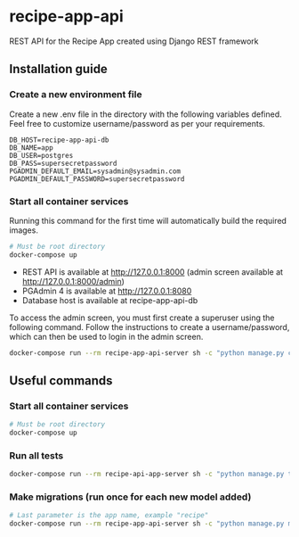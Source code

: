 # recipe-app-api
REST API for the Recipe App created using Django REST framework

## Installation guide

### Create a new environment file
Create a new .env file in the directory with the following variables defined. Feel free to customize username/password as per your requirements.

```
DB_HOST=recipe-app-api-db
DB_NAME=app
DB_USER=postgres
DB_PASS=supersecretpassword
PGADMIN_DEFAULT_EMAIL=sysadmin@sysadmin.com
PGADMIN_DEFAULT_PASSWORD=supersecretpassword
```

### Start all container services
Running this command for the first time will automatically build the required images.

```sh
# Must be root directory
docker-compose up
```

- REST API is available at http://127.0.0.1:8000 (admin screen available at http://127.0.0.1:8000/admin)
- PGAdmin 4 is available at http://127.0.0.1:8080
- Database host is available at recipe-app-api-db

To access the admin screen, you must first create a superuser using the following command. Follow the instructions to create a username/password, which can then be used to login in the admin screen.

```sh
docker-compose run --rm recipe-app-api-server sh -c "python manage.py createsuperuser"
```


## Useful commands

### Start all container services

```sh
# Must be root directory
docker-compose up
```

### Run all tests

```sh
docker-compose run --rm recipe-api-app-server sh -c "python manage.py test && flake8"
```

### Make migrations (run once for each new model added)

```sh
# Last parameter is the app name, example "recipe"
docker-compose run --rm recipe-app-api-server sh -c "python manage.py makemigrations recipe"
```